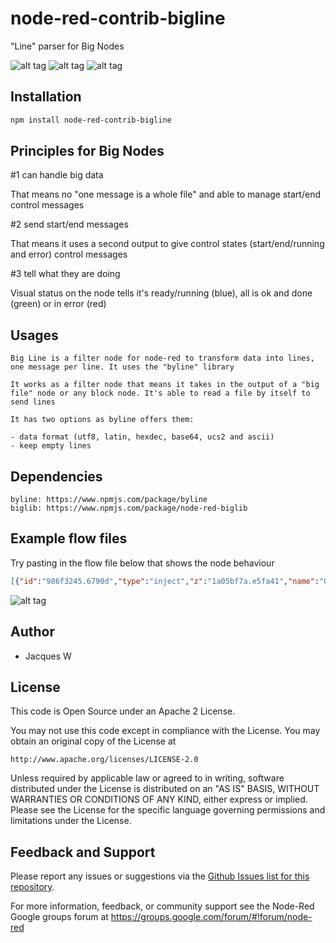 # node-red-contrib-bigline

"Line" parser for Big Nodes

![alt tag](https://cloud.githubusercontent.com/assets/18165555/14586804/b4f80634-04a4-11e6-87c3-eed9f66df330.png)
![alt tag](https://cloud.githubusercontent.com/assets/18165555/14586805/b810c810-04a4-11e6-9c0e-6ef07fb75963.png)
![alt tag](https://cloud.githubusercontent.com/assets/18165555/14586807/bb6d2620-04a4-11e6-9a08-10abb99c315f.png)

## Installation
```bash
npm install node-red-contrib-bigline
```

## Principles for Big Nodes
 
   #1 can handle big data

   That means no "one message is a whole file" and able to manage start/end control messages

   #2 send start/end messages

   That means it uses a second output to give control states (start/end/running and error) control messages
 
   #3 tell what they are doing

   Visual status on the node tells it's ready/running (blue), all is ok and done (green) or in error (red)

## Usages

  	Big Line is a filter node for node-red to transform data into lines, one message per line. It uses the "byline" library

  	It works as a filter node that means it takes in the output of a "big file" node or any block node. It's able to read a file by itself to send lines

  	It has two options as byline offers them:

  	- data format (utf8, latin, hexdec, base64, ucs2 and ascii)
  	- keep empty lines

## Dependencies

	byline: https://www.npmjs.com/package/byline
	biglib: https://www.npmjs.com/package/node-red-biglib

## Example flow files

  Try pasting in the flow file below that shows the node behaviour 

```json
[{"id":"986f3245.6790d","type":"inject","z":"1a05bf7a.e5fa41","name":"GO","topic":"","payload":"","payloadType":"str","repeat":"","crontab":"","once":false,"x":408,"y":81,"wires":[["e0dada50.1f2528"]]},{"id":"e0dada50.1f2528","type":"function","z":"1a05bf7a.e5fa41","name":"sample data","func":"msg.control = { state: \"standalone\" }\nmsg.payload = \"This is a line\\nThis is a second line\\n\\nThis is a ending line\"\nreturn msg;","outputs":1,"noerr":0,"x":568,"y":187,"wires":[["639ba72b.9c6458"]]},{"id":"639ba72b.9c6458","type":"bigline","z":"1a05bf7a.e5fa41","name":"big line","filename":"","format":"utf8","keepEmptyLines":true,"x":646,"y":378,"wires":[["6c763bc9.9389c4"],["fa1bf3be.05e41"]]},{"id":"6c763bc9.9389c4","type":"debug","z":"1a05bf7a.e5fa41","name":"lines","active":true,"console":"false","complete":"payload","x":849.5,"y":211,"wires":[]},{"id":"fa1bf3be.05e41","type":"debug","z":"1a05bf7a.e5fa41","name":"status","active":true,"console":"false","complete":"control","x":857.5,"y":305,"wires":[]},{"id":"f770faa7.088f08","type":"inject","z":"1a05bf7a.e5fa41","name":"GO keep empty lines","topic":"","payload":"","payloadType":"str","repeat":"","crontab":"","once":false,"x":153.5,"y":236,"wires":[["fa7eddd6.05812"]]},{"id":"36ee47fd.c911b8","type":"inject","z":"1a05bf7a.e5fa41","name":"GO ignore empty lines","topic":"","payload":"","payloadType":"str","repeat":"","crontab":"","once":false,"x":152.5,"y":334,"wires":[["f257642a.0da898"]]},{"id":"f257642a.0da898","type":"function","z":"1a05bf7a.e5fa41","name":"keepEmptyLines=false","func":"msg.config = { keepEmptyLines: false }\nreturn msg;","outputs":1,"noerr":0,"x":353.5,"y":280,"wires":[["e0dada50.1f2528"]]},{"id":"fa7eddd6.05812","type":"function","z":"1a05bf7a.e5fa41","name":"keepEmptyLines=true","func":"msg.config = { keepEmptyLines: true }\nreturn msg;","outputs":1,"noerr":0,"x":355.5,"y":187,"wires":[["e0dada50.1f2528"]]},{"id":"58cf9546.a7306c","type":"comment","z":"1a05bf7a.e5fa41","name":"This node accepts on the fly configuration","info":"","x":187,"y":151,"wires":[]},{"id":"7dc16d9.f823e94","type":"comment","z":"1a05bf7a.e5fa41","name":"4 lines of data with 1 empty line","info":"","x":627.5,"y":150,"wires":[]},{"id":"a0f7c336.5f084","type":"comment","z":"1a05bf7a.e5fa41","name":"control messages (start, stop, ...)","info":"","x":906.5,"y":348,"wires":[]},{"id":"b64b7e09.49b48","type":"comment","z":"1a05bf7a.e5fa41","name":"One message per line","info":"","x":875.5,"y":254,"wires":[]},{"id":"2822fcf.fd7dd04","type":"comment","z":"1a05bf7a.e5fa41","name":"Simple trigger","info":"","x":450.5,"y":42,"wires":[]},{"id":"d2035300.2dfcb","type":"inject","z":"1a05bf7a.e5fa41","name":"GO with an error","topic":"","payload":"","payloadType":"str","repeat":"","crontab":"","once":false,"x":131.5,"y":428,"wires":[["ffa25f8.f005da"]]},{"id":"ffa25f8.f005da","type":"function","z":"1a05bf7a.e5fa41","name":"Non existing file","func":"msg.payload = \"/A/Probably/Non/Existing/File\"\nreturn msg;","outputs":1,"noerr":0,"x":372.5,"y":428,"wires":[["639ba72b.9c6458"]]}]
```

![alt tag](https://cloud.githubusercontent.com/assets/18165555/14586797/49f684d2-04a4-11e6-890d-68a09b1ef5ab.png)

## Author

  - Jacques W

## License

This code is Open Source under an Apache 2 License.

You may not use this code except in compliance with the License. You may obtain an original copy of the License at

    http://www.apache.org/licenses/LICENSE-2.0

Unless required by applicable law or agreed to in writing, software distributed under the License is distributed on an
"AS IS" BASIS, WITHOUT WARRANTIES OR CONDITIONS OF ANY KIND, either express or implied. Please see the
License for the specific language governing permissions and limitations under the License.

## Feedback and Support

Please report any issues or suggestions via the [Github Issues list for this repository](https://github.com/Jacques44/node-red-contrib-bigline/issues).

For more information, feedback, or community support see the Node-Red Google groups forum at https://groups.google.com/forum/#!forum/node-red


